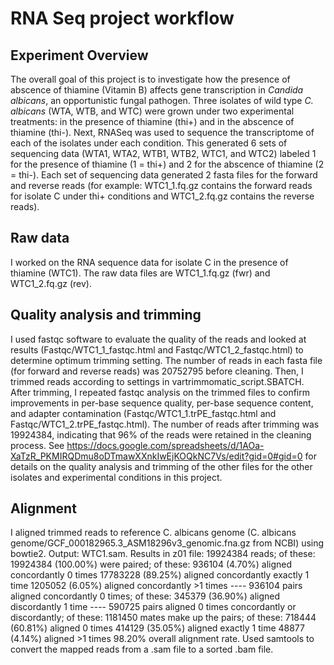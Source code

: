 # RNA Seq project workflow
## Experiment Overview
The overall goal of this project is to investigate how the presence of abscence of thiamine (Vitamin B) affects gene transcription in *Candida albicans*, an opportunistic fungal pathogen. Three isolates of wild type *C. albicans* (WTA, WTB, and WTC) were grown under two experimental treatments: in the presence of thiamine (thi+) and in the abscence of thiamine (thi-). Next, RNASeq was used to sequence the transcriptome of each of the isolates under each condition. This generated 6 sets of sequencing data (WTA1, WTA2, WTB1, WTB2, WTC1, and WTC2) labeled 1 for the presence of thiamine (1 = thi+) and 2 for the abscence of thiamine (2 = thi-). Each set of sequencing data generated 2 fasta files for the forward and reverse reads (for example: WTC1_1.fq.gz contains the forward reads for isolate C under thi+ conditions and WTC1_2.fq.gz contains the reverse reads).
## Raw data 
I worked on the RNA sequence data for isolate C in the presence of thiamine (WTC1). The raw data files are WTC1_1.fq.gz (fwr) and WTC1_2.fq.gz (rev).
## Quality analysis and trimming
I used fastqc software to evaluate the quality of the reads and looked at results (Fastqc/WTC1_1_fastqc.html and Fastqc/WTC1_2_fastqc.html) to determine optimum trimming setting. The number of reads in each fasta file (for forward and reverse reads) was 20752795 before cleaning. 
Then, I trimmed reads according to settings in vartrimmomatic_script.SBATCH.
After trimming, I repeated fastqc analysis on the trimmed files to confirm improvements in per-base sequence quality, per-base sequence content, and adapter contamination (Fastqc/WTC1_1.trPE_fastqc.html and Fastqc/WTC1_2.trPE_fastqc.html). The number of reads after trimming was 19924384, indicating that 96% of the reads were retained in the cleaning process. See https://docs.google.com/spreadsheets/d/1AOa-XaTzR_PKMIRQDmu8oDTmawXXnkIwEjKOQkNC7Vs/edit?gid=0#gid=0 for details on the quality analysis and trimming of the other files for the other isolates and experimental conditions in this project. 
## Alignment
I aligned trimmed reads to reference C. albicans genome (C. albicans genome/GCF_000182965.3_ASM18296v3_genomic.fna.gz from NCBI) using bowtie2. Output: WTC1.sam. Results in z01 file: 19924384 reads; of these:
  19924384 (100.00%) were paired; of these:
    936104 (4.70%) aligned concordantly 0 times
    17783228 (89.25%) aligned concordantly exactly 1 time
    1205052 (6.05%) aligned concordantly >1 times
    ----
    936104 pairs aligned concordantly 0 times; of these:
      345379 (36.90%) aligned discordantly 1 time
    ----
    590725 pairs aligned 0 times concordantly or discordantly; of these:
      1181450 mates make up the pairs; of these:
        718444 (60.81%) aligned 0 times
        414129 (35.05%) aligned exactly 1 time
        48877 (4.14%) aligned >1 times
98.20% overall alignment rate.
Used samtools to convert the mapped reads from a .sam file to a sorted .bam file. 
